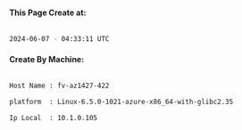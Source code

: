 
   
#### This Page Create at:

```bash

2024-06-07 - 04:33:11 UTC

```

#### Create By Machine:

```bash

Host Name : fv-az1427-422

platform  : Linux-6.5.0-1021-azure-x86_64-with-glibc2.35

Ip Local  : 10.1.0.105

```

